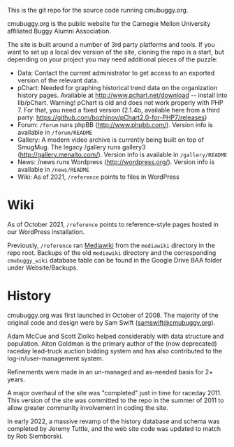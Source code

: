 This is the git repo for the source code running cmubuggy.org.

cmubuggy.org is the public website for the Carnegie Mellon University affiliated Buggy Alumni Association.

The site is built around a number of 3rd party platforms and tools. If you want to set up a local dev version of the site, cloning the repo is a start, but depending on your project you may need additional pieces of the puzzle:

 - Data:  Contact the current administrator to get access to an exported version of the relevant data.
 - pChart: Needed for graphing historical trend data on the organization history pages.  Available at http://www.pchart.net/download -- install into lib/pChart.  Warning! pChart is old and does not work properly with PHP 7.  For that, you need a fixed version (2.1.4b, available here from a third party: https://github.com/bozhinov/pChart2.0-for-PHP7/releases)
 - Forum: `/forum` runs phpBB (http://www.phpbb.com/).  Version info is available in `/forum/README`
 - Gallery: A modern video archive is currently being built on top of SmugMug.  The legacy /gallery runs gallery3 (http://gallery.menalto.com/). Version info is available in `/gallery/README`
 - News: /news runs Wordpress (http://wordpress.org/).  Version info is available in `/news/README`
 - Wiki: As of 2021, `/reference` points to files in WordPress

# Wiki
As of October 2021, `/reference` points to reference-style pages hosted in our WordPress installation.

Previously, `/reference` ran [Mediawiki](http://www.mediawiki.org) from the `mediawiki` directory in the repo root. Backups of the old `mediawiki` directory and the  corresponding `cmubuggy_wiki` database table can be found in the Google Drive BAA folder under Website/Backups.

# History
cmubuggy.org was first launched in October of 2008.  The majority of the original code and design were by Sam Swift (samswift@cmubuggy.org).

Adam McCue and Scott Ziolko helped considerably with data structure and population.  Aiton Goldman is the primary author of the (now deprecated) raceday lead-truck auction bidding system and has also contributed to the log-in/user-management system.

Refinements were made in an un-managed and as-needed basis for 2+ years.

A major overhaul of the site was "completed" just in time for raceday 2011.  This version of the site was committed to the repo in the summer of 2011 to allow greater community involvement in coding the site.

In early 2022, a massive revamp of the history database and schema was completed by Jeremy Tuttle, and the web site code was updated to match by Rob Siemborski.